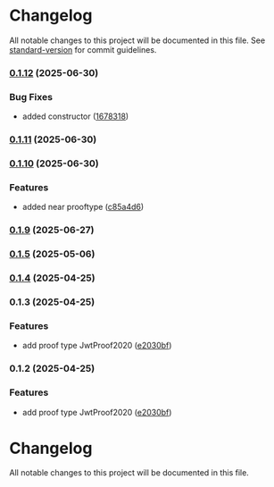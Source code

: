 # Changelog

All notable changes to this project will be documented in this file. See [standard-version](https://github.com/conventional-changelog/standard-version) for commit guidelines.

### [0.1.12](https://github.com/KayTrust/prooftypes/compare/v0.1.10...v0.1.12) (2025-06-30)


### Bug Fixes

* added constructor ([1678318](https://github.com/KayTrust/prooftypes/commit/167831838fe6238149dea8996b88e267305d331f))

### [0.1.11](https://github.com/KayTrust/prooftypes/compare/v0.1.10...v0.1.11) (2025-06-30)

### [0.1.10](https://github.com/KayTrust/prooftypes/compare/v0.1.9...v0.1.10) (2025-06-30)


### Features

* added near prooftype ([c85a4d6](https://github.com/KayTrust/prooftypes/commit/c85a4d6864fee243b9d18d42c68a13191d8c5f50))

### [0.1.9](https://github.com/KayTrust/prooftypes/compare/v0.1.5...v0.1.9) (2025-06-27)

### [0.1.5](https://github.com/KayTrust/prooftypes/compare/v0.1.4...v0.1.5) (2025-05-06)

### [0.1.4](https://github.com/KayTrust/prooftypes/compare/v0.1.3...v0.1.4) (2025-04-25)

### 0.1.3 (2025-04-25)


### Features

* add proof type JwtProof2020 ([e2030bf](https://github.com/KayTrust/prooftypes/commit/e2030bfb69d9abad71e4d4c3ab73732f11ad14c8))

### 0.1.2 (2025-04-25)


### Features

* add proof type JwtProof2020 ([e2030bf](https://github.com/KayTrust/prooftypes/commit/e2030bfb69d9abad71e4d4c3ab73732f11ad14c8))

# Changelog

All notable changes to this project will be documented in this file.

